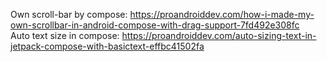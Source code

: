 Own scroll-bar by compose: https://proandroiddev.com/how-i-made-my-own-scrollbar-in-android-compose-with-drag-support-7fd492e308fc  
Auto text size in compose: https://proandroiddev.com/auto-sizing-text-in-jetpack-compose-with-basictext-effbc41502fa
